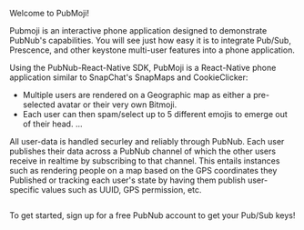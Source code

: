 Welcome to PubMoji!

Pubmoji is an interactive phone application designed to demonstrate PubNub's capabilities. You will see just how easy it is to integrate Pub/Sub, Prescence, and other keystone multi-user features into a phone application.

Using the PubNub-React-Native SDK, PubMoji is a React-Native phone application similar to SnapChat's SnapMaps and CookieClicker:

* Multiple users are rendered on a Geographic map as either a pre-selected avatar or their very own Bitmoji.
* Each user can then spam/select up to 5 different emojis to emerge out of their head.
...

All user-data is handled securley and reliably through PubNub. Each user publishes their data across a PubNub channel of which the other users receive in realtime by subscribing to that channel. This entails instances such as rendering people on a map based on the GPS coordinates they Published or tracking each user's state by having them publish user-specific values such as UUID, GPS permission, etc. 

<Image of PubNub Abstraction>
      
      
To get started, sign up for a free PubNub account to get your Pub/Sub keys!

<PubNub Key image link>

      
